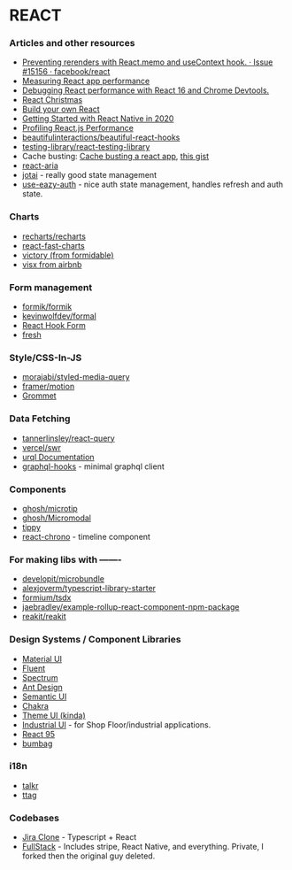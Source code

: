 # REACT

### Articles and other resources

* [Preventing rerenders with React.memo and useContext hook. · Issue #15156 · facebook/react](https://github.com/facebook/react/issues/15156)
* [Measuring React app performance](https://www.debugbear.com/blog/measuring-react-app-performance)
* [Debugging React performance with React 16 and Chrome Devtools.](https://building.calibreapp.com/debugging-react-performance-with-react-16-and-chrome-devtools-c90698a522ad)
* [React Christmas](https://react.christmas/)
* [Build your own React](https://pomb.us/build-your-own-react/)
* [Getting Started with React Native in 2020](https://blog.soshace.com/getting-started-with-react-native-in-2020/)
* [Profiling React.js Performance](https://addyosmani.com/blog/profiling-react-js/)
* [beautifulinteractions/beautiful-react-hooks](https://github.com/beautifulinteractions/beautiful-react-hooks)
* [testing-library/react-testing-library](https://github.com/kentcdodds/react-testing-library)
* Cache busting: [Cache busting a react app](https://dev.to/flexdinesh/cache-busting-a-react-app-22lk), [this gist](https://gist.github.com/kellenmace/309b93c366372e5d08f567b987a521ce)
* [react-aria](https://react-spectrum.adobe.com/react-aria/getting-started.html#installation)
* [jotai](https://github.com/pmndrs/jotai) - really good state management
* [use-eazy-auth](https://github.com/inmagik/use-eazy-auth) - nice auth state management, handles refresh and auth state.

### Charts
* [recharts/recharts](https://github.com/recharts/recharts)
* [react-fast-charts](https://github.com/Debdut/react-fast-charts)
* [victory (from formidable)](https://github.com/FormidableLabs/victory)
* [visx from airbnb](https://airbnb.io/visx/)

### Form management

* [formik/formik](https://github.com/jaredpalmer/formik)
* [kevinwolfdev/formal](https://github.com/iamkevinwolf/formal/tree/master/packages/formal-web)
* [React Hook Form](https://react-hook-form.com/)
* [fresh](https://github.com/leveluptuts/fresh)

### Style/CSS-In-JS

* [morajabi/styled-media-query](https://github.com/morajabi/styled-media-query)
* [framer/motion](https://github.com/framer/motion)
* [Grommet](https://v2.grommet.io/)

### Data Fetching

* [tannerlinsley/react-query](https://github.com/tannerlinsley/react-query)
* [vercel/swr](https://github.com/zeit/swr)
* [urql Documentation](https://formidable.com/open-source/urql/docs/graphcache/offline/)
* [graphql-hooks](https://github.com/nearform/graphql-hooks) - minimal graphql client

### Components

* [ghosh/microtip](https://github.com/ghosh/microtip)
* [ghosh/Micromodal](https://github.com/Ghosh/micromodal)
* [tippy](https://github.com/atomiks/tippyjs-react)
* [react-chrono](https://github.com/prabhuignoto/react-chrono) - timeline component


### For making libs with ——-

* [developit/microbundle](https://github.com/developit/microbundle)
* [alexjoverm/typescript-library-starter](https://github.com/alexjoverm/typescript-library-starter)
* [formium/tsdx](https://github.com/formium/tsdx)
* [jaebradley/example-rollup-react-component-npm-package](https://github.com/jaebradley/example-rollup-react-component-npm-package)
* [reakit/reakit](https://github.com/reakit/reakit)

### Design Systems / Component Libraries

* [Material UI](https://material-ui.com/)
* [Fluent](https://www.microsoft.com/design/fluent/)
* [Spectrum](https://spectrum.adobe.com/)
* [Ant Design](https://ant.design/)
* [Semantic UI](https://semantic-ui.com/)
* [Chakra](https://chakra-ui.com/)
* [Theme UI (kinda)](https://theme-ui.com/)
* [Industrial UI](https://github.com/Actyx/industrial-ui) - for Shop Floor/industrial applications.
* [React 95](https://github.com/irskep/ninetyfive)
* [bumbag](https://github.com/bumbag/bumbag-ui)


### i18n
* [talkr](https://www.npmjs.com/package/talkr)
* [ttag](https://ttag.js.org/)
  

### Codebases

- [Jira Clone](https://github.com/oldboyxx/jira_clone) - Typescript + React
- [FullStack](https://github.com/johncalvinroberts/fullstack) - Includes stripe, React Native, and everything. Private, I forked then the original guy deleted.


